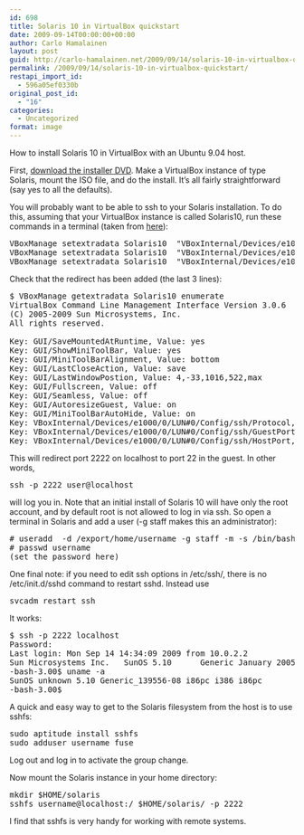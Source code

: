```yaml
---
id: 698
title: Solaris 10 in VirtualBox quickstart
date: 2009-09-14T00:00:00+00:00
author: Carlo Hamalainen
layout: post
guid: http://carlo-hamalainen.net/2009/09/14/solaris-10-in-virtualbox-quickstart/
permalink: /2009/09/14/solaris-10-in-virtualbox-quickstart/
restapi_import_id:
  - 596a05ef0330b
original_post_id:
  - "16"
categories:
  - Uncategorized
format: image
---
```

How to install Solaris 10 in VirtualBox with an Ubuntu 9.04 host.

First, [download the installer DVD](http://www.sun.com/software/solaris/). Make a VirtualBox instance of type Solaris, mount the ISO file, and do the install. It&#8217;s all fairly straightforward (say yes to all the defaults).

You will probably want to be able to ssh to your Solaris installation. To do this, assuming that your VirtualBox instance is called Solaris10, run these commands in a terminal (taken from [here](http://kdl.nobugware.com/post/2009/02/17/virtualbox-nat-ssh-guest/)):

<pre>VBoxManage setextradata Solaris10  "VBoxInternal/Devices/e1000/0/LUN#0/Config/ssh/Protocol" TCP
VBoxManage setextradata Solaris10  "VBoxInternal/Devices/e1000/0/LUN#0/Config/ssh/GuestPort" 22
VBoxManage setextradata Solaris10  "VBoxInternal/Devices/e1000/0/LUN#0/Config/ssh/HostPort" 2222
</pre>

Check that the redirect has been added (the last 3 lines):

<pre>$ VBoxManage getextradata Solaris10 enumerate
VirtualBox Command Line Management Interface Version 3.0.6
(C) 2005-2009 Sun Microsystems, Inc.
All rights reserved.

Key: GUI/SaveMountedAtRuntime, Value: yes
Key: GUI/ShowMiniToolBar, Value: yes
Key: GUI/MiniToolBarAlignment, Value: bottom
Key: GUI/LastCloseAction, Value: save
Key: GUI/LastWindowPostion, Value: 4,-33,1016,522,max
Key: GUI/Fullscreen, Value: off
Key: GUI/Seamless, Value: off
Key: GUI/AutoresizeGuest, Value: on
Key: GUI/MiniToolBarAutoHide, Value: on
Key: VBoxInternal/Devices/e1000/0/LUN#0/Config/ssh/Protocol, Value: TCP
Key: VBoxInternal/Devices/e1000/0/LUN#0/Config/ssh/GuestPort, Value: 22
Key: VBoxInternal/Devices/e1000/0/LUN#0/Config/ssh/HostPort, Value: 2222
</pre>

This will redirect port 2222 on localhost to port 22 in the guest. In other words,

<pre>ssh -p 2222 user@localhost
</pre>

will log you in. Note that an initial install of Solaris 10 will have only the root account, and by default root is not allowed to log in via ssh. So open a terminal in Solaris and add a user (-g staff makes this an administrator):

<pre># useradd  -d /export/home/username -g staff -m -s /bin/bash username
# passwd username
(set the password here)
</pre>

One final note: if you need to edit ssh options in /etc/ssh/, there is no /etc/init.d/sshd command to restart sshd. Instead use 

<pre>svcadm restart ssh
</pre>

It works:

<pre>$ ssh -p 2222 localhost
Password:
Last login: Mon Sep 14 14:34:09 2009 from 10.0.2.2
Sun Microsystems Inc.   SunOS 5.10      Generic January 2005
-bash-3.00$ uname -a
SunOS unknown 5.10 Generic_139556-08 i86pc i386 i86pc
-bash-3.00$
</pre>

A quick and easy way to get to the Solaris filesystem from the host is to use sshfs:

<pre>sudo aptitude install sshfs
sudo adduser username fuse
</pre>

Log out and log in to activate the group change.

Now mount the Solaris instance in your home directory:

<pre>mkdir $HOME/solaris
sshfs username@localhost:/ $HOME/solaris/ -p 2222
</pre>

I find that sshfs is very handy for working with remote systems.